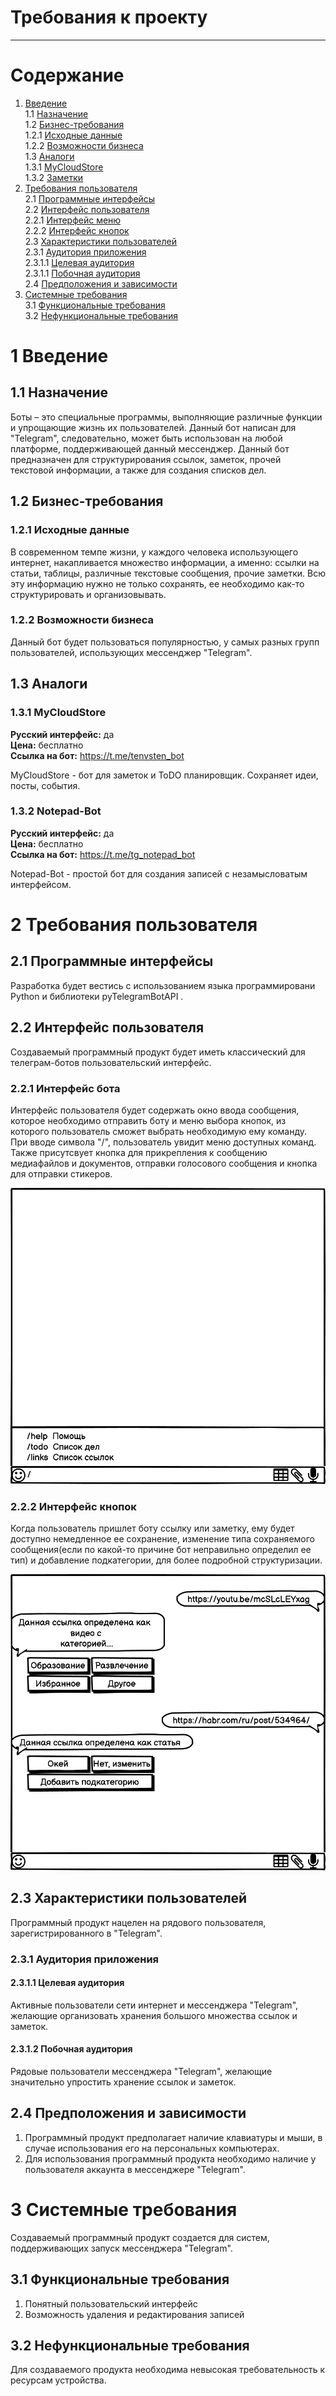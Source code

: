 # Требования к проекту
---

# Содержание
1. [Введение](#intro)  
1.1 [Назначение](#appointment)  
1.2 [Бизнес-требования](#business_requirements)  
1.2.1 [Исходные данные](#initial_data)  
1.2.2 [Возможности бизнеса](#business_opportunities)  
1.3 [Аналоги](#analogues)  
1.3.1 [MyCloudStore](#MyCloudStore)  
1.3.2 [Заметки](#Notepad-Bot)  
2. [Требования пользователя](#user_requirements)  
2.1 [Программные интерфейсы](#software_interfaces)  
2.2 [Интерфейс пользователя](#user_interface)  
2.2.1 [Интерфейс меню](#user_interface_menu)  
2.2.2 [Интерфейс кнопок](#user_interface_button)  
2.3 [Характеристики пользователей](#user_specifications)  
2.3.1 [Аудитория приложения](#application_audience)  
2.3.1.1 [Целевая аудитория](#target_audience)  
2.3.1.1 [Побочная аудитория](#collateral_audience)  
2.4 [Предположения и зависимости](#assumptions_and_dependencies)  
3. [Системные требования](#system_requirements)  
3.1 [Функциональные требования](#functional_requirements)  
3.2 [Нефункциональные требования](#non-functional_requirements)  

<a name="intro"/>

# 1 Введение

<a name="appointment"/>

## 1.1 Назначение
Боты – это специальные программы, выполняющие различные функции и упрощающие жизнь их пользователей. Данный бот написан для "Telegram", следовательно, может быть использован на любой платформе, поддерживающей данный мессенджер. Данный бот предназначен для структурирования ссылок, заметок, прочей текстовой информации, а также для создания списков дел.

## 1.2 Бизнес-требования

<a name="initial_data"/>

### 1.2.1 Исходные данные
В современном темпе жизни, у каждого человека использующего интернет, накапливается множество информации, а именно: ссылки на статьи, таблицы, различные текстовые сообщения, прочие заметки. Всю эту информацию нужно не только сохранять, ее необходимо как-то структурировать и организовывать.

<a name="business_opportunities"/>

### 1.2.2 Возможности бизнеса
Данный бот будет пользоваться популярностью, у самых разных групп пользователей, использующих мессенджер "Telegram".

<a name = "analogues"/>

## 1.3 Аналоги

<a name = "MyCloudStore"/>

### 1.3.1 MyCloudStore

**Русский интерфейс:** да          
**Цена:** бесплатно  
**Ссылка на бот:** https://t.me/tenvsten_bot

MyCloudStore - бот для заметок и ToDO планировщик. Сохраняет идеи, посты, события.

<a name = "Notepad-Bot"/>

### 1.3.2 Notepad-Bot

**Русский интерфейс:** да      
**Цена:** бесплатно  
**Ссылка на бот:** https://t.me/tg_notepad_bot

Notepad-Bot - простой бот для создания записей с незамысловатым интерфейсом.

# 2 Требования пользователя

<a name="software_interfaces"/>

## 2.1 Программные интерфейсы

Разработка будет вестись с использованием языка программировани Python и библиотеки
pyTelegramBotAPI .

<a name="user_interface"/>

## 2.2 Интерфейс пользователя

Создаваемый программный продукт будет иметь классический для телеграм-ботов пользовательский интерфейс.

<a name="user_interface_menu"/>

### 2.2.1 Интерфейс бота

Интерфейс пользователя будет содержать окно ввода сообщения, которое необходимо отправить боту и меню выбора кнопок, из которого пользователь сможет выбрать необходимую ему команду. При вводе символа "/", пользователь увидит меню доступных команд. Также присутсвует кнопка для прикрепления к сообщению медиафайлов и документов, отправки голосового сообщения и кнопка для отправки стикеров.

![alt text](user_interface_1.png)


<a name="user_interface_button"/>

### 2.2.2 Интерфейс кнопок
Когда пользователь пришлет боту ссылку или заметку, ему будет доступно немедленное ее сохранение, изменение типа сохраняемого сообщения(если по какой-то причине бот неправильно определил ее тип) и добавление подкатегории, для более подробной структуризации.

![alt text](button_interface_1.png)


<a name="user_specifications"/>

## 2.3 Характеристики пользователей

Программный продукт нацелен на рядового пользователя, зарегистрированного в "Telegram".
<a name="user_classes"/>

### 2.3.1 Аудитория приложения

<a name="target_audience"/>

#### 2.3.1.1 Целевая аудитория

Активные пользователи сети интернет и мессенджера "Telegram", желающие организовать хранения большого множества ссылок и заметок.

<a name="collateral_audience"/>

#### 2.3.1.2 Побочная аудитория
Рядовые пользователи мессенджера "Telegram", желающие значительно упростить хранение ссылок и заметок.

<a name="assumptions_and_dependencies"/>

## 2.4 Предположения и зависимости

1. Программный продукт предполагает наличие клавиатуры и мыши, в случае использования его на персональных компьютерах.
2. Для использования программный продукта необходимо наличие у пользователя аккаунта в мессенджере "Telegram".

<a name="system_requirements"/>

# 3 Системные требования

Создаваемый программный продукт создается для систем, поддерживающих запуск мессенджера "Telegram".

<a name="functional_requirements"/>

## 3.1 Функциональные требования
1. Понятный пользовательский интерфейс
2. Возможность удаления и редактирования записей

<a name="non-functional_requirements"/>

## 3.2 Нефункциональные требования
Для создаваемого продукта необходима невысокая требовательность к ресурсам устройства.
